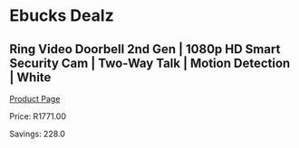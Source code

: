 
# Ebucks Dealz
## Ring Video Doorbell 2nd Gen | 1080p HD Smart Security Cam | Two-Way Talk | Motion Detection | White
[Product Page](https://www.ebucks.com/web/shop/productSelected.do?prodId=1170880812&catId=1170874557)

Price: R1771.00

Savings: 228.0


	